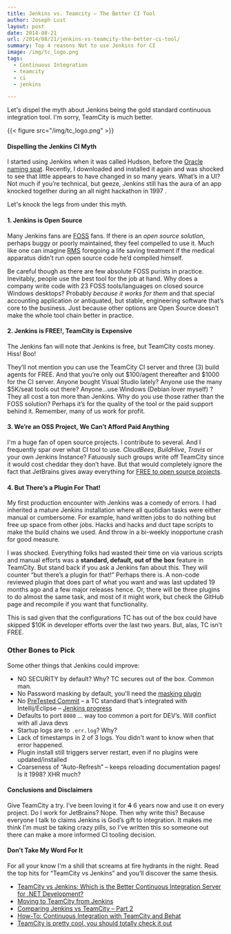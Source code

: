 ```yaml
---
title: Jenkins vs. Teamcity – The Better CI Tool
author: Joseph Lust
layout: post
date: 2014-08-21
url: /2014/08/21/jenkins-vs-teamcity-the-better-ci-tool/
summary: Top 4 reasons Not to use Jenkins for CI 
image: /img/tc_logo.png
tags:
  - Continuous Integration
  - teamcity
  - ci
  - jenkins

---
```

Let's dispel the myth about Jenkins being the gold standard continuous integration tool. I'm sorry, TeamCity is much better.

{{< figure src="/img/tc_logo.png" >}}
  
#### Dispelling the Jenkins CI Myth

I started using Jenkins when it was called Hudson, before the [Oracle naming spat][2]. Recently, I downloaded and installed it again and was shocked to see that little appears to have changed in so many years. What&#8217;s in a UI? Not much if you&#8217;re technical, but geeze, Jenkins still has the aura of an app knocked together during an all night hackathon in 1997 .

Let's knock the legs from under this myth.

#### 1. Jenkins is Open Source

Many Jenkins fans are [FOSS][3] fans. If there is an _open source solution_, perhaps buggy or poorly maintained, they feel compelled to use it. Much like one can imagine [RMS][4] foregoing a life saving treatment if the medical apparatus didn&#8217;t run open source code he&#8217;d compiled himself.

Be careful though as there are few absolute FOSS purists in practice. Inevitably, people use the best tool for the job at hand. Why does a company write code with 23 FOSS tools/languages on closed source Windows desktops? Probably _because it works for them_ and that special accounting application or antiquated, but stable, engineering software that&#8217;s core to the business. Just because other options are Open Source doesn&#8217;t make the whole tool chain better in practice. 

#### 2. Jenkins is FREE!, TeamCity is Expensive

The Jenkins fan will note that Jenkins is free, but TeamCity costs money. Hiss! Boo!

They&#8217;ll not mention you can use the TeamCity CI server and three (3) build agents for FREE. And that you&#8217;re only out $100/agent thereafter and $1000 for the CI server. Anyone bought Visual Studio lately? Anyone use the many $5K/seat tools out there? Anyone&#8230;use Windows (Debian lover myself) ? They all cost a ton more than Jenkins. Why do you use those rather than the FOSS solution? Perhaps it&#8217;s for the quality of the tool or the paid support behind it. Remember, many of us work for profit.

#### 3. We&#8217;re an OSS Project, We Can&#8217;t Afford Paid Anything

I'm a huge fan of open source projects. I contribute to several. And I frequently spar over what CI tool to use. _CloudBees_, _BuildHive_, _Travis_ or your own Jenkins Instance? Fatuously such groups write off TeamCity since it would cost cheddar they don&#8217;t have. But that would completely ignore the fact that JetBrains gives away everything for [FREE to open source projects][5].

#### 4. But There&#8217;s a Plugin For That!

My first production encounter with Jenkins was a comedy of errors. I had inherited a mature Jenkins installation where all quotidian tasks were either manual or cumbersome. For example, hand written jobs to do nothing but free up space from other jobs. Hacks and hacks and duct tape scripts to make the build chains we used. And throw in a bi-weekly inopportune crash for good measure.

I was shocked. Everything folks had wasted their time on via various scripts and manual efforts was a __standard, default, out of the box__ feature in TeamCity. But stand back if you ask a Jenkins fan about this. They will counter &#8220;but there&#8217;s a plugin for that!&#8221; Perhaps there is. A non-code reviewed plugin that does part of what you want and was last updated 19 months ago and a few major releases hence. Or, there will be three plugins to do almost the same task, and most of it might work, but check the GitHub page and recompile if you want that functionality.

This is sad given that the configurations TC has out of the box could have skipped $10K in developer efforts over the last two years. But, alas, TC isn&#8217;t FREE.

### Other Bones to Pick

Some other things that Jenkins could improve:

  * NO SECURITY by default? Why? TC secures out of the box. Common man.
  * No Password masking by default, you'll need the [masking plugin](https://wiki.jenkins-ci.org/display/JENKINS/Mask+Passwords+Plugin)
  * No [PreTested Commit](https://confluence.jetbrains.com/display/TCD9/Pre-Tested+%28Delayed%29+Commit) &#8211; a TC standard that&#8217;s integrated with Intellij/Eclipse &#8211; [Jenkins progress](https://wiki.jenkins-ci.org/display/JENKINS/Designing+pre-tested+commit)
  * Defaults to port `8080` &#8230; way too common a port for DEV&#8217;s. Will conflict with all Java devs
  * Startup logs are to `.err.log`? Why?
  * Lack of timestamps in 2 of 3 logs. You didn't want to know when that error happened.
  * Plugin install still triggers server restart, even if no plugins were updated/installed
  * Coarseness of &#8220;Auto-Refresh&#8221; &#8211; keeps reloading documentation pages! Is it 1998? XHR much?

#### Conclusions and Disclaimers

Give TeamCity a try. I&#8217;ve been loving it for <s>4</s> 6 years now and use it on every project. Do I work for JetBrains? Nope. Then why write this? Because everyone I talk to claims Jenkins is God&#8217;s gift to integration. It makes me think I'm must be taking crazy pills, so I&#8217;ve written this so someone out there can make a more informed CI tooling decision.


#### Don&#8217;t Take My Word For It

For all your know I'm a shill that screams at fire hydrants in the night. Read the top hits for &#8220;TeamCity vs Jenkins&#8221; and you&#8217;ll discover the same thesis.

  * [TeamCity vs Jenkins: Which is the Better Continuous Integration Server for .NET Development?][6]
  * [Moving to TeamCity from Jenkins][7]
  * [Comparing Jenkins vs TeamCity &#8211; Part 2][8]
  * [How-To: Continuous Integration with TeamCity and Behat][9]
  * [TeamCity is pretty cool, you should totally check it out][9]


 [2]: http://en.wikipedia.org/wiki/Hudson_(software)#Hudson.E2.80.93Jenkins_split
 [3]: http://en.wikipedia.org/wiki/Free_and_open-source_software
 [4]: http://en.wikipedia.org/wiki/Richard_Stallman
 [5]: http://www.jetbrains.com/teamcity/buy/choose_edition.jsp?license=OPEN_SOURCE
 [6]: http://www.excella.com/blog/teamcity-vs-jenkins-better-continuous-integration-server/
 [7]: https://chrisdown.name/2013/07/11/moving-to-teamcity-from-jenkins.html
 [8]: http://luolong.blogspot.com/2011/02/comparing-jenkins-vs-teamcity-part-2.html
 [9]: http://pivotallabs.com/teamcity-is-pretty-cool-you-should-totally-check-it-out/
